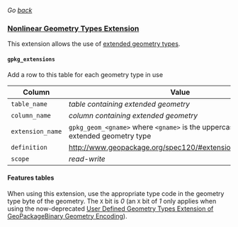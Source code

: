 _Go [back](../getting-started.md)_

### [Nonlinear Geometry Types Extension](http://www.geopackage.org/spec120/#extension_geometry_types)
This extension allows the use of [extended geometry types](http://www.geopackage.org/spec120/#geometry_types_extension). 

#### `gpkg_extensions`
Add a row to this table for each geometry type in use

| Column        | Value           |
| ------------- |-------------|
| `table_name`  | _table containing extended geometry_ |
| `column_name` | _column containing extended geometry_ |
| `extension_name` | `gpkg_geom_<gname>` where `<gname>` is the uppercase name of the extended geometry type |
| `definition`  | http://www.geopackage.org/spec120/#extension_geometry_types |
| `scope`   | _read-write_  |

#### Features tables
When using this extension, use the appropriate type code in the geometry type byte of the geometry. The `X` bit is _0_ (an `X` bit of _1_ only applies when using the now-deprecated [User Defined Geometry Types Extension of GeoPackageBinary Geometry Encoding](http://www.geopackage.org/spec110/#extension_geometry_encoding)).